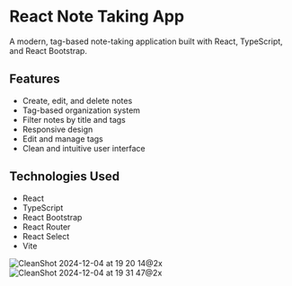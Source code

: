 # React Note Taking App

A modern, tag-based note-taking application built with React, TypeScript, and React Bootstrap.

## Features

- Create, edit, and delete notes
- Tag-based organization system
- Filter notes by title and tags
- Responsive design
- Edit and manage tags
- Clean and intuitive user interface

## Technologies Used

- React
- TypeScript
- React Bootstrap
- React Router
- React Select
- Vite

![CleanShot 2024-12-04 at 19 20 14@2x](https://github.com/user-attachments/assets/34a1be70-ea1a-44f2-acd1-07fc1630dc71)
![CleanShot 2024-12-04 at 19 31 47@2x](https://github.com/user-attachments/assets/b97aa3ba-d16d-4316-a9a5-124713a2dac0)

